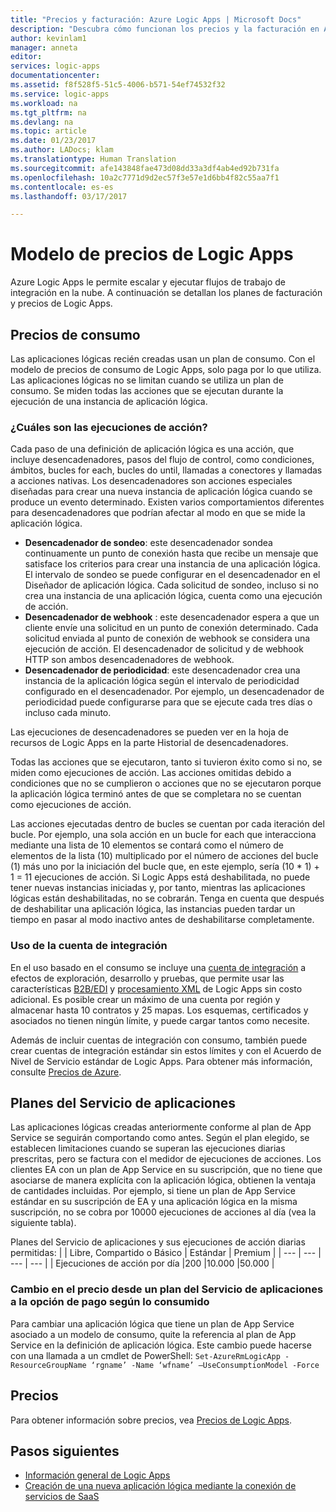 ```yaml
---
title: "Precios y facturación: Azure Logic Apps | Microsoft Docs"
description: "Descubra cómo funcionan los precios y la facturación en Azure Logic Apps."
author: kevinlam1
manager: anneta
editor: 
services: logic-apps
documentationcenter: 
ms.assetid: f8f528f5-51c5-4006-b571-54ef74532f32
ms.service: logic-apps
ms.workload: na
ms.tgt_pltfrm: na
ms.devlang: na
ms.topic: article
ms.date: 01/23/2017
ms.author: LADocs; klam
ms.translationtype: Human Translation
ms.sourcegitcommit: afe143848fae473d08dd33a3df4ab4ed92b731fa
ms.openlocfilehash: 10a2c7771d9d2ec57f3e57e1d6bb4f82c55aa7f1
ms.contentlocale: es-es
ms.lasthandoff: 03/17/2017

---
```

# <a name="logic-apps-pricing-model"></a>Modelo de precios de Logic Apps
Azure Logic Apps le permite escalar y ejecutar flujos de trabajo de integración en la nube.  A continuación se detallan los planes de facturación y precios de Logic Apps.
## <a name="consumption-pricing"></a>Precios de consumo
Las aplicaciones lógicas recién creadas usan un plan de consumo. Con el modelo de precios de consumo de Logic Apps, solo paga por lo que utiliza.  Las aplicaciones lógicas no se limitan cuando se utiliza un plan de consumo.
Se miden todas las acciones que se ejecutan durante la ejecución de una instancia de aplicación lógica.
### <a name="what-are-action-executions"></a>¿Cuáles son las ejecuciones de acción?
Cada paso de una definición de aplicación lógica es una acción, que incluye desencadenadores, pasos del flujo de control, como condiciones, ámbitos, bucles for each, bucles do until, llamadas a conectores y llamadas a acciones nativas.
Los desencadenadores son acciones especiales diseñadas para crear una nueva instancia de aplicación lógica cuando se produce un evento determinado.  Existen varios comportamientos diferentes para desencadenadores que podrían afectar al modo en que se mide la aplicación lógica.
* **Desencadenador de sondeo**: este desencadenador sondea continuamente un punto de conexión hasta que recibe un mensaje que satisface los criterios para crear una instancia de una aplicación lógica.  El intervalo de sondeo se puede configurar en el desencadenador en el Diseñador de aplicación lógica.  Cada solicitud de sondeo, incluso si no crea una instancia de una aplicación lógica, cuenta como una ejecución de acción.
* **Desencadenador de webhook** : este desencadenador espera a que un cliente envíe una solicitud en un punto de conexión determinado.  Cada solicitud enviada al punto de conexión de webhook se considera una ejecución de acción. El desencadenador de solicitud y de webhook HTTP son ambos desencadenadores de webhook.
* **Desencadenador de periodicidad**: este desencadenador crea una instancia de la aplicación lógica según el intervalo de periodicidad configurado en el desencadenador.  Por ejemplo, un desencadenador de periodicidad puede configurarse para que se ejecute cada tres días o incluso cada minuto.

Las ejecuciones de desencadenadores se pueden ver en la hoja de recursos de Logic Apps en la parte Historial de desencadenadores.

Todas las acciones que se ejecutaron, tanto si tuvieron éxito como si no, se miden como ejecuciones de acción.  Las acciones omitidas debido a condiciones que no se cumplieron o acciones que no se ejecutaron porque la aplicación lógica terminó antes de que se completara no se cuentan como ejecuciones de acción.

Las acciones ejecutadas dentro de bucles se cuentan por cada iteración del bucle.  Por ejemplo, una sola acción en un bucle for each que interacciona mediante una lista de 10 elementos se contará como el número de elementos de la lista (10) multiplicado por el número de acciones del bucle (1) más uno por la iniciación del bucle que, en este ejemplo, sería (10 * 1) + 1 = 11 ejecuciones de acción.
Si Logic Apps está deshabilitada, no puede tener nuevas instancias iniciadas y, por tanto, mientras las aplicaciones lógicas están deshabilitadas, no se cobrarán.  Tenga en cuenta que después de deshabilitar una aplicación lógica, las instancias pueden tardar un tiempo en pasar al modo inactivo antes de deshabilitarse completamente.
### <a name="integration-account-usage"></a>Uso de la cuenta de integración
En el uso basado en el consumo se incluye una [cuenta de integración](logic-apps-enterprise-integration-create-integration-account.md) a efectos de exploración, desarrollo y pruebas, que permite usar las características [B2B/EDI](logic-apps-enterprise-integration-b2b.md) y [procesamiento XML](logic-apps-enterprise-integration-xml.md) de Logic Apps sin costo adicional. Es posible crear un máximo de una cuenta por región y almacenar hasta 10 contratos y 25 mapas. Los esquemas, certificados y asociados no tienen ningún límite, y puede cargar tantos como necesite.

Además de incluir cuentas de integración con consumo, también puede crear cuentas de integración estándar sin estos límites y con el Acuerdo de Nivel de Servicio estándar de Logic Apps. Para obtener más información, consulte [Precios de Azure](https://azure.microsoft.com/pricing/details/logic-apps).

## <a name="app-service-plans"></a>Planes del Servicio de aplicaciones
Las aplicaciones lógicas creadas anteriormente conforme al plan de App Service se seguirán comportando como antes. Según el plan elegido, se establecen limitaciones cuando se superan las ejecuciones diarias prescritas, pero se factura con el medidor de ejecuciones de acciones.
Los clientes EA con un plan de App Service en su suscripción, que no tiene que asociarse de manera explícita con la aplicación lógica, obtienen la ventaja de cantidades incluidas.  Por ejemplo, si tiene un plan de App Service estándar en su suscripción de EA y una aplicación lógica en la misma suscripción, no se cobra por 10000 ejecuciones de acciones al día (vea la siguiente tabla). 

Planes del Servicio de aplicaciones y sus ejecuciones de acción diarias permitidas:
|  | Libre, Compartido o Básico | Estándar | Premium |
| --- | --- | --- | --- |
| Ejecuciones de acción por día |200 |10.000 |50.000 |
### <a name="convert-from-app-service-plan-pricing-to-consumption"></a>Cambio en el precio desde un plan del Servicio de aplicaciones a la opción de pago según lo consumido
Para cambiar una aplicación lógica que tiene un plan de App Service asociado a un modelo de consumo, quite la referencia al plan de App Service en la definición de aplicación lógica.  Este cambio puede hacerse con una llamada a un cmdlet de PowerShell: `Set-AzureRmLogicApp -ResourceGroupName ‘rgname’ -Name ‘wfname’ –UseConsumptionModel -Force`
## <a name="pricing"></a>Precios
Para obtener información sobre precios, vea [Precios de Logic Apps](https://azure.microsoft.com/pricing/details/logic-apps).

## <a name="next-steps"></a>Pasos siguientes
* [Información general de Logic Apps][whatis]
* [Creación de una nueva aplicación lógica mediante la conexión de servicios de SaaS][create]

[pricing]: https://azure.microsoft.com/pricing/details/logic-apps/
[whatis]: logic-apps-what-are-logic-apps.md
[create]: logic-apps-create-a-logic-app.md


